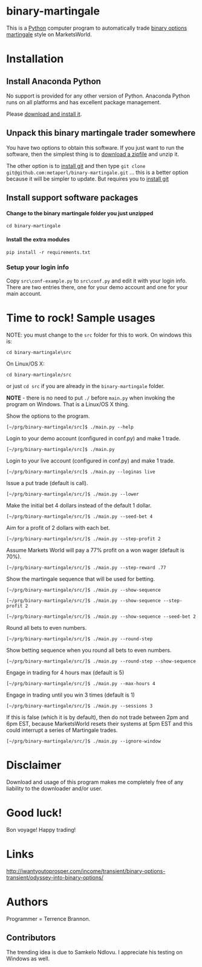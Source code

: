 binary-martingale
=================

This is a [Python](http://www.python.org) computer program to automatically trade [binary options](http://en.wikipedia.org/wiki/Binary_option) [martingale](http://en.wikipedia.org/wiki/Martingale_(betting_system)) style on MarketsWorld.

# Installation



## Install Anaconda Python

No support is provided for any other version of Python. Anaconda
Python runs on all platforms and has excellent package management.

Please
[download and install it](https://store.continuum.io/cshop/anaconda/).

## Unpack this binary martingale trader somewhere

You have two options to obtain this software. If you just want to run
the software, then the simplest thing is to [download a
zipfile](https://github.com/metaperl/binary-martingale/archive/master.zip)
and unzip it.

The other option is to [install git](http://git-scm.com/downloads) and
then type `git clone git@github.com:metaperl/binary-martingale.git`
... this is a better option because it will be simpler to update. But
requires you to [install git](http://git-scm.com/downloads)

## Install support software packages

#### Change to the binary martingale folder you just unzipped

    cd binary-martingale

#### Install the extra modules

    pip install -r requirements.txt

### Setup your login info

Copy `src\conf-example.py` to `src\conf.py` and edit it with your
login info. There are two entries there, one for your demo account and
one for your main account.

# Time to rock! Sample usages

NOTE: you must change to the `src` folder for this to work. On windows
this is:

    cd binary-martingale\src

On Linux/OS X:

    cd binary-martingale/src

or just `cd src` if you are already in the `binary-martingale` folder.


**NOTE** - there is no need to put `./` before `main.py` when invoking
  the program on Windows. That is a Linux/OS X thing.

Show the options to the program.

    [~/prg/binary-martingale/src]$ ./main.py --help

Login to your demo account (configured in conf.py) and make 1 trade.

    [~/prg/binary-martingale/src]$ ./main.py


Login to your live account (configured in conf.py) and make 1 trade.

    [~/prg/binary-martingale/src]$ ./main.py --loginas live


Issue a put trade (default is call).

    [~/prg/binary-martingale/src/]$ ./main.py --lower

Make the initial bet 4 dollars instead of the default 1 dollar.

    [~/prg/binary-martingale/src/]$ ./main.py --seed-bet 4

Aim for a profit of 2 dollars with each bet.

    [~/prg/binary-martingale/src/]$ ./main.py --step-profit 2

Assume Markets World will pay a 77% profit on a won wager (default is 70%).

    [~/prg/binary-martingale/src/]$ ./main.py --step-reward .77

Show the martingale sequence that will be used for betting.

    [~/prg/binary-martingale/src/]$ ./main.py --show-sequence

    [~/prg/binary-martingale/src/]$ ./main.py --show-sequence --step-profit 2

    [~/prg/binary-martingale/src/]$ ./main.py --show-sequence --seed-bet 2


Round all bets to even numbers.

    [~/prg/binary-martingale/src/]$ ./main.py --round-step

Show betting sequence when you round all bets to even numbers.

    [~/prg/binary-martingale/src/]$ ./main.py --round-step --show-sequence

Engage in trading for 4 hours max (default is 5)

    [~/prg/binary-martingale/src/]$ ./main.py --max-hours 4

Engage in trading until you win 3 times (default is 1)

    [~/prg/binary-martingale/src/]$ ./main.py --sessions 3

If this is false (which it is by default), then do not trade between
2pm and 6pm EST, because MarketsWorld resets their systems at 5pm EST
and this could interrupt a series of Martingale trades.

    [~/prg/binary-martingale/src/]$ ./main.py --ignore-window


# Disclaimer

Download and usage of this program makes me completely free of any liability to the downloader and/or user.

# Good luck!

Bon voyage! Happy trading!

# Links

http://iwantyoutoprosper.com/income/transient/binary-options-transient/odyssey-into-binary-options/

# Authors

Programmer = Terrence Brannon.

## Contributors

The trending idea is due to Samkelo Ndlovu. I appreciate his testing on
Windows as well.
